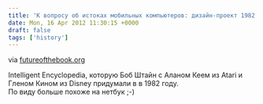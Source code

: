 ```yaml
---
title: 'К вопросу об истоках мобильных компьютеров: дизайн-проект 1982 года'
date: Mon, 16 Apr 2012 11:30:15 +0000
draft: false
tags: ['history']
---
```



via [futureofthebook.org](http://www.futureofthebook.org/blog/archives/2012/04/these_drawings_date_from_1982.html)

Intelligent Encyclopedia, которую Боб Штайн с Аланом Кеем из Atari и Гленом Кином из Disney придумали в в 1982 году.\
По виду больше похоже на нетбук ;-)